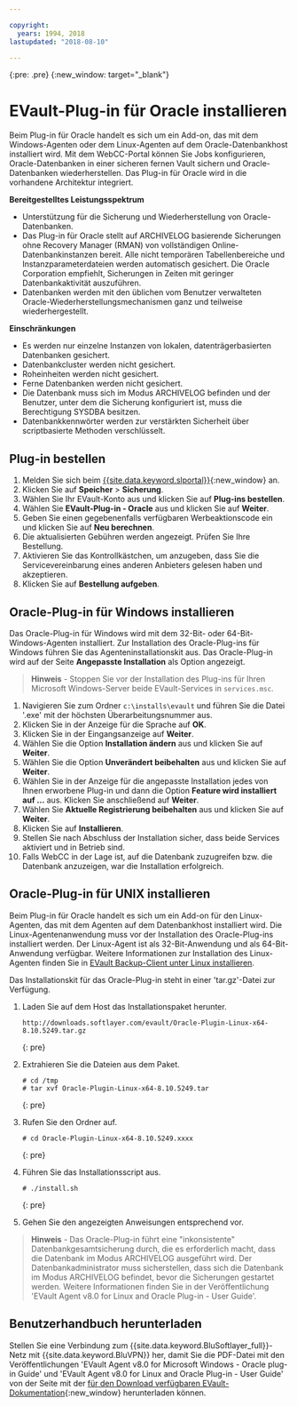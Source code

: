 ```yaml
---

copyright:
  years: 1994, 2018
lastupdated: "2018-08-10"

---
```

{:pre: .pre}
{:new_window: target="_blank"}

# EVault-Plug-in für Oracle installieren

Beim Plug-in für Oracle handelt es sich um ein Add-on, das mit dem Windows-Agenten oder dem Linux-Agenten auf dem Oracle-Datenbankhost installiert wird. Mit dem WebCC-Portal können Sie Jobs konfigurieren, Oracle-Datenbanken in einer sicheren fernen Vault sichern und Oracle-Datenbanken wiederherstellen. Das Plug-in für Oracle wird in die vorhandene Architektur integriert.

**Bereitgestelltes Leistungsspektrum**

- Unterstützung für die Sicherung und Wiederherstellung von Oracle-Datenbanken.
- Das Plug-in für Oracle stellt auf ARCHIVELOG basierende Sicherungen ohne Recovery Manager (RMAN) von vollständigen Online-Datenbankinstanzen bereit. Alle nicht temporären Tabellenbereiche und Instanzparameterdateien werden automatisch gesichert. Die Oracle Corporation empfiehlt, Sicherungen in Zeiten mit geringer Datenbankaktivität auszuführen.
- Datenbanken werden mit den üblichen vom Benutzer verwalteten Oracle-Wiederherstellungsmechanismen ganz und teilweise wiederhergestellt.

**Einschränkungen**
- Es werden nur einzelne Instanzen von lokalen, datenträgerbasierten Datenbanken gesichert.
- Datenbankcluster werden nicht gesichert.
- Roheinheiten werden nicht gesichert.
- Ferne Datenbanken werden nicht gesichert.
- Die Datenbank muss sich im Modus ARCHIVELOG befinden und der Benutzer, unter dem die Sicherung konfiguriert ist, muss die Berechtigung SYSDBA besitzen.
- Datenbankkennwörter werden zur verstärkten Sicherheit über scriptbasierte Methoden verschlüsselt.

## Plug-in bestellen

1. Melden Sie sich beim [{{site.data.keyword.slportal}}](https://control.softlayer.com/){:new_window} an.
2. Klicken Sie auf **Speicher** > **Sicherung**.
3. Wählen Sie Ihr EVault-Konto aus und klicken Sie auf **Plug-ins bestellen**.
4. Wählen Sie **EVault-Plug-in - Oracle** aus und klicken Sie auf **Weiter**.
5. Geben Sie einen gegebenenfalls verfügbaren Werbeaktionscode ein und klicken Sie auf **Neu berechnen**.
6. Die aktualisierten Gebühren werden angezeigt. Prüfen Sie Ihre Bestellung.
7. Aktivieren Sie das Kontrollkästchen, um anzugeben, dass Sie die Servicevereinbarung eines anderen Anbieters gelesen haben und akzeptieren. 
8. Klicken Sie auf **Bestellung aufgeben**.

## Oracle-Plug-in für Windows installieren

Das Oracle-Plug-in für Windows wird mit dem 32-Bit- oder 64-Bit-Windows-Agenten installiert. Zur Installation des Oracle-Plug-ins für Windows führen Sie das Agenteninstallationskit aus. Das Oracle-Plug-in wird auf der Seite **Angepasste Installation** als Option angezeigt.

>**Hinweis** - Stoppen Sie vor der Installation des Plug-ins für Ihren Microsoft Windows-Server beide EVault-Services in `services.msc`.  

1. Navigieren Sie zum Ordner `c:\installs\evault` und führen Sie die Datei '.exe' mit der höchsten Überarbeitungsnummer aus.
2. Klicken Sie in der Anzeige für die Sprache auf **OK**.
3. Klicken Sie in der Eingangsanzeige auf **Weiter**.
4. Wählen Sie die Option **Installation ändern** aus und klicken Sie auf **Weiter**.
5. Wählen Sie die Option **Unverändert beibehalten** aus und klicken Sie auf **Weiter**.
6. Wählen Sie in der Anzeige für die angepasste Installation jedes von Ihnen erworbene Plug-in und dann die Option **Feature wird installiert auf ...** aus. Klicken Sie anschließend auf **Weiter**.
7. Wählen Sie **Aktuelle Registrierung beibehalten** aus und klicken Sie auf **Weiter**.
8. Klicken Sie auf **Installieren**.
9. Stellen Sie nach Abschluss der Installation sicher, dass beide Services aktiviert und in Betrieb sind.
10. Falls WebCC in der Lage ist, auf die Datenbank zuzugreifen bzw. die Datenbank anzuzeigen, war die Installation erfolgreich. 

## Oracle-Plug-in für UNIX installieren

Beim Plug-in für Oracle handelt es sich um ein Add-on für den Linux-Agenten, das mit dem Agenten auf dem Datenbankhost installiert wird. Die Linux-Agentenanwendung muss vor der Installation des Oracle-Plug-ins installiert werden. Der Linux-Agent ist als 32-Bit-Anwendung und als 64-Bit-Anwendung verfügbar. Weitere Informationen zur Installation des Linux-Agenten finden Sie in [EVault Backup-Client unter Linux installieren](install-evault-backup-client-linux.html).

Das Installationskit für das Oracle-Plug-in steht in einer 'tar.gz'-Datei zur Verfügung. 

1. Laden Sie auf dem Host das Installationspaket herunter.
   ```
   http://downloads.softlayer.com/evault/Oracle-Plugin-Linux-x64-8.10.5249.tar.gz
   ```
   {: pre}
   
2. Extrahieren Sie die Dateien aus dem Paket. 
   ```
   # cd /tmp
   # tar xvf Oracle-Plugin-Linux-x64-8.10.5249.tar
   ```
   {: pre}
   
3. Rufen Sie den Ordner auf.
   ```
   # cd Oracle-Plugin-Linux-x64-8.10.5249.xxxx
   ```
   {: pre}
   
4. Führen Sie das Installationsscript aus.
   ```
   # ./install.sh
   ```
   {: pre}
   
5. Gehen Sie den angezeigten Anweisungen entsprechend vor.
   
>**Hinweis** - Das Oracle-Plug-in führt eine "inkonsistente" Datenbankgesamtsicherung durch, die es erforderlich macht, dass die Datenbank im Modus ARCHIVELOG ausgeführt wird. Der Datenbankadministrator muss sicherstellen, dass sich die Datenbank im Modus ARCHIVELOG befindet, bevor die Sicherungen gestartet werden. Weitere Informationen finden Sie in der Veröffentlichung 'EVault Agent v8.0 for Linux and Oracle Plug-in - User Guide'.


## Benutzerhandbuch herunterladen

Stellen Sie eine Verbindung zum {{site.data.keyword.BluSoftlayer_full}}-Netz mit {{site.data.keyword.BluVPN}} her, damit Sie die PDF-Datei mit den Veröffentlichungen 'EVault Agent v8.0 for Microsoft Windows - Oracle plug-in Guide' und 'EVault Agent v8.0 for Linux and Oracle Plug-in - User Guide' von der Seite mit der [für den Download verfügbaren EVault-Dokumentation](http://downloads.service.softlayer.com/evault/Documentation/){:new_window} herunterladen können.





